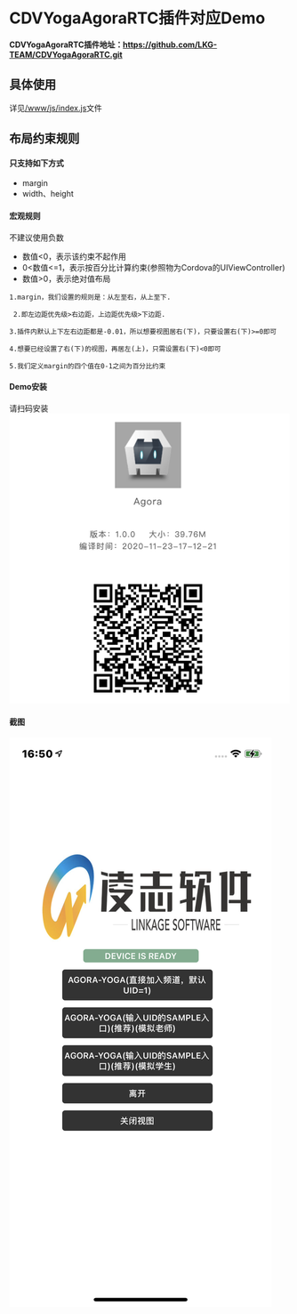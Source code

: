 # CDVYogaAgoraRTC插件对应Demo

**CDVYogaAgoraRTC插件地址：<https://github.com/LKG-TEAM/CDVYogaAgoraRTC.git>**

## 具体使用
 详见[/www/js/index.js](https://github.com/LKG-TEAM/CDVYogaAgoraRTC/blob/main/www/js/index.js)文件

## 布局约束规则

#### 只支持如下方式
- margin
- width、height

#### 宏观规则
不建议使用负数
- 数值<0，表示该约束不起作用
- 0<数值<=1，表示按百分比计算约束(参照物为Cordova的UIViewController)
- 数值>0，表示绝对值布局

`1.margin，我们设置的规则是：从左至右，从上至下.`

` 2.即左边距优先级>右边距，上边距优先级>下边距.`

`3.插件内默认上下左右边距都是-0.01，所以想要视图居右(下)，只要设置右(下)>=0即可`

`4.想要已经设置了右(下)的视图，再居左(上)，只需设置右(下)<0即可`

`5.我们定义margin的四个值在0-1之间为百分比约束`

#### Demo安装
请扫码安装
![Pandao editor.md](https://github.com/LKG-TEAM/AgoraCordovaDemo/blob/main/images/QR.png "Pandao editor.md")

#### 截图

![Pandao editor.md](https://github.com/LKG-TEAM/AgoraCordovaDemo/blob/main/images/IMG_5797.PNG "Pandao editor.md")